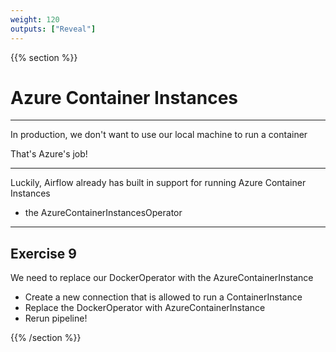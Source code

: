 ```yaml
---
weight: 120
outputs: ["Reveal"]
---
```


{{% section %}}
# Azure Container Instances

---

In production, we don't want to use our local machine to run a container

That's Azure's job!

---

Luckily, Airflow already has built in support for running Azure Container Instances 

- the AzureContainerInstancesOperator

---

## Exercise 9

We need to replace our DockerOperator with the AzureContainerInstance

- Create a new connection that is allowed to run a ContainerInstance
- Replace the DockerOperator with AzureContainerInstance
- Rerun pipeline!

{{% /section %}}
